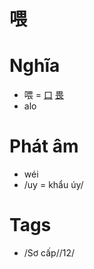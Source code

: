 # 喂

# Nghĩa
* 喂 = [口](口.md) [畏](畏.md)
* alo

# Phát âm
* wéi
*  /uy = khẩu úy/

# Tags
* /Sơ cấp//12/

